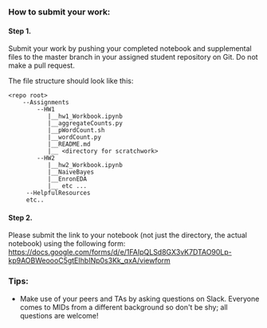 ### How to submit your work:
#### Step 1.
Submit your work by pushing your completed notebook and supplemental files to the master branch in your assigned student repository on Git. Do not make a pull request.   

The file structure should look like this:
```
<repo root>
    --Assignments
        --HW1
           |__hw1_Workbook.ipynb
           |__aggregateCounts.py
           |__pWordCount.sh
           |__wordCount.py
           |__README.md
           |__ <directory for scratchwork>
        --HW2
           |__hw2_Workbook.ipynb
           |__NaiveBayes
           |__EnronEDA
           |__ etc ...
     --HelpfulResources
     etc..
```
#### Step 2.
Please submit the link to your notebook (not just the directory, the actual notebook) using the following form:
https://docs.google.com/forms/d/e/1FAIpQLSd8GX3vK7DTAO90Lp-kp9AOBWeoooC5gtEIhbINp0s3Kk_qxA/viewform

### Tips:
* Make use of your peers and TAs by asking questions on Slack. Everyone comes to MIDs from a different background so don't be shy; all questions are welcome!
